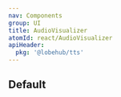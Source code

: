 ```yaml
---
nav: Components
group: UI
title: AudioVisualizer
atomId: react/AudioVisualizer
apiHeader:
  pkg: '@lobehub/tts'
---
```


## Default

<code src="./demos/index.tsx" nopadding></code>
